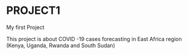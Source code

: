 # PROJECT1
My first Project

This project is about COVID -19 cases forecasting in East Africa region (Kenya, Uganda, Rwanda and South Sudan)

